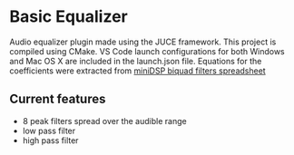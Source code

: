 # Basic Equalizer
Audio equalizer plugin made using the JUCE framework.
This project is compiled using CMake. VS Code launch configurations for both Windows and Mac OS X are included in the launch.json file.
Equations for the coefficients were extracted from [miniDSP biquad filters spreadsheet](https://www.minidsp.com/applications/advanced-tools/advanced-biquad-programming)

## Current features
- 8 peak filters spread over the audible range
- low pass filter
- high pass filter



